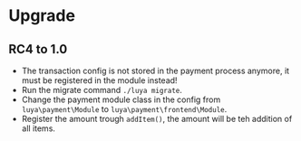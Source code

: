# Upgrade

## RC4 to 1.0

+ The transaction config is not stored in the payment process anymore, it must be registered in the module instead!
+ Run the migrate command `./luya migrate`.
+ Change the payment module class in the config from `luya\payment\Module` to `luya\payment\frontend\Module`.
+ Register the amount trough `addItem()`, the amount will be teh addition of all items.